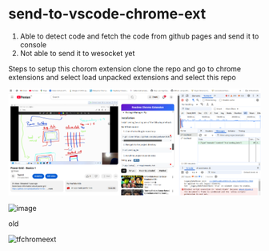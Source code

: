 # send-to-vscode-chrome-ext

1. Able to detect code and fetch the code from github pages and send it to console
2. Not able to send it to wesocket yet 

Steps to setup this chorom extension 
clone the repo and go to chrome extensions and select load unpacked extensions and select this repo

![alt text](image.png)

![image](https://github.com/user-attachments/assets/ad710064-f3d2-40f7-8252-c14d19f61a81)

old

![tfchromeext](https://github.com/user-attachments/assets/5affb35b-36a6-49ee-8a69-b02b5a4cbe0f)